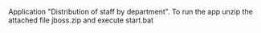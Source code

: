 Application "Distribution of staff by department". 
To run the app unzip the attached file jboss.zip and execute start.bat